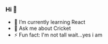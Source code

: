 ### Hi 👋


- 🌱 I’m currently learning React
- 💬 Ask me about Cricket
- ⚡ Fun fact: I'm not tall wait...yes i am

